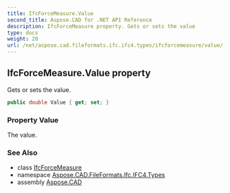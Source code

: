 ```yaml
---
title: IfcForceMeasure.Value
second_title: Aspose.CAD for .NET API Reference
description: IfcForceMeasure property. Gets or sets the value
type: docs
weight: 20
url: /net/aspose.cad.fileformats.ifc.ifc4.types/ifcforcemeasure/value/
---
```

## IfcForceMeasure.Value property

Gets or sets the value.

```csharp
public double Value { get; set; }
```

### Property Value

The value.

### See Also

* class [IfcForceMeasure](../)
* namespace [Aspose.CAD.FileFormats.Ifc.IFC4.Types](../../ifcforcemeasure/)
* assembly [Aspose.CAD](../../../)


